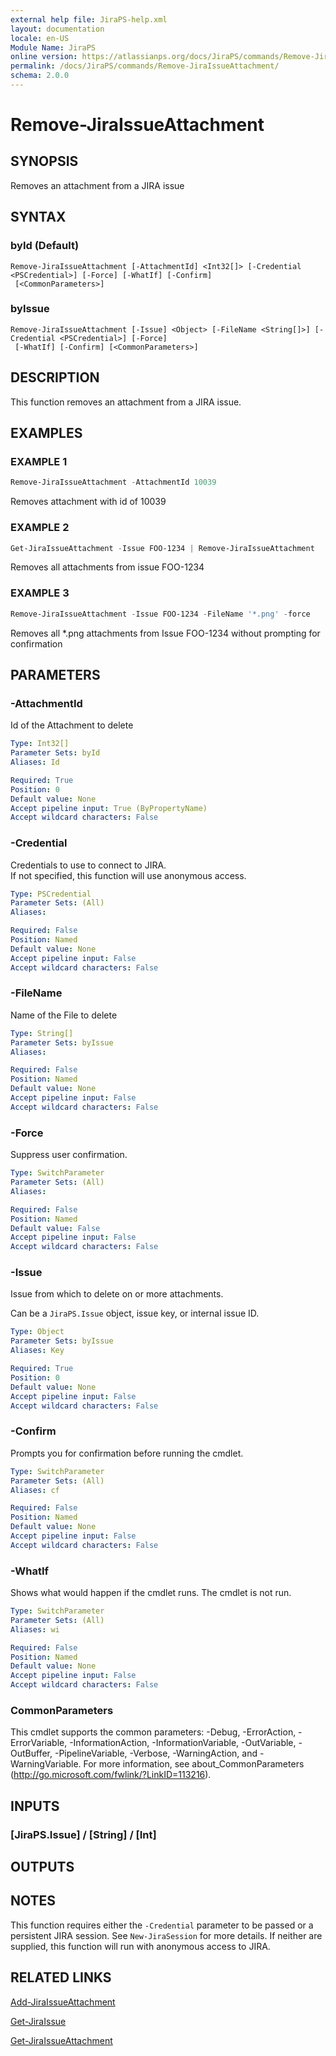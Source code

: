 ```yaml
---
external help file: JiraPS-help.xml
layout: documentation
locale: en-US
Module Name: JiraPS
online version: https://atlassianps.org/docs/JiraPS/commands/Remove-JiraIssueAttachment/
permalink: /docs/JiraPS/commands/Remove-JiraIssueAttachment/
schema: 2.0.0
---
```


# Remove-JiraIssueAttachment

## SYNOPSIS

Removes an attachment from a JIRA issue

## SYNTAX

### byId (Default)
```
Remove-JiraIssueAttachment [-AttachmentId] <Int32[]> [-Credential <PSCredential>] [-Force] [-WhatIf] [-Confirm]
 [<CommonParameters>]
```

### byIssue
```
Remove-JiraIssueAttachment [-Issue] <Object> [-FileName <String[]>] [-Credential <PSCredential>] [-Force]
 [-WhatIf] [-Confirm] [<CommonParameters>]
```

## DESCRIPTION

This function removes an attachment from a JIRA issue.

## EXAMPLES

### EXAMPLE 1

```powershell
Remove-JiraIssueAttachment -AttachmentId 10039
```

Removes attachment with id of 10039

### EXAMPLE 2

```powershell
Get-JiraIssueAttachment -Issue FOO-1234 | Remove-JiraIssueAttachment
```

Removes all attachments from issue FOO-1234

### EXAMPLE 3

```powershell
Remove-JiraIssueAttachment -Issue FOO-1234 -FileName '*.png' -force
```

Removes all *.png attachments from Issue FOO-1234 without prompting for confirmation

## PARAMETERS

### -AttachmentId

Id of the Attachment to delete

```yaml
Type: Int32[]
Parameter Sets: byId
Aliases: Id

Required: True
Position: 0
Default value: None
Accept pipeline input: True (ByPropertyName)
Accept wildcard characters: False
```

### -Credential

Credentials to use to connect to JIRA.  
If not specified, this function will use anonymous access.

```yaml
Type: PSCredential
Parameter Sets: (All)
Aliases:

Required: False
Position: Named
Default value: None
Accept pipeline input: False
Accept wildcard characters: False
```

### -FileName

Name of the File to delete

```yaml
Type: String[]
Parameter Sets: byIssue
Aliases:

Required: False
Position: Named
Default value: None
Accept pipeline input: False
Accept wildcard characters: False
```

### -Force

Suppress user confirmation.

```yaml
Type: SwitchParameter
Parameter Sets: (All)
Aliases:

Required: False
Position: Named
Default value: False
Accept pipeline input: False
Accept wildcard characters: False
```

### -Issue

Issue from which to delete on or more attachments.

Can be a `JiraPS.Issue` object, issue key, or internal issue ID.

```yaml
Type: Object
Parameter Sets: byIssue
Aliases: Key

Required: True
Position: 0
Default value: None
Accept pipeline input: False
Accept wildcard characters: False
```

### -Confirm

Prompts you for confirmation before running the cmdlet.

```yaml
Type: SwitchParameter
Parameter Sets: (All)
Aliases: cf

Required: False
Position: Named
Default value: None
Accept pipeline input: False
Accept wildcard characters: False
```

### -WhatIf

Shows what would happen if the cmdlet runs.
The cmdlet is not run.

```yaml
Type: SwitchParameter
Parameter Sets: (All)
Aliases: wi

Required: False
Position: Named
Default value: None
Accept pipeline input: False
Accept wildcard characters: False
```

### CommonParameters
This cmdlet supports the common parameters: -Debug, -ErrorAction, -ErrorVariable, -InformationAction, -InformationVariable, -OutVariable, -OutBuffer, -PipelineVariable, -Verbose, -WarningAction, and -WarningVariable. For more information, see about_CommonParameters (http://go.microsoft.com/fwlink/?LinkID=113216).

## INPUTS

### [JiraPS.Issue] / [String] / [Int]

## OUTPUTS

## NOTES

This function requires either the `-Credential` parameter to be passed or a persistent JIRA session.
See `New-JiraSession` for more details.
If neither are supplied, this function will run with anonymous access to JIRA.

## RELATED LINKS

[Add-JiraIssueAttachment](../Add-JiraIssueAttachment/)

[Get-JiraIssue](../Get-JiraIssue/)

[Get-JiraIssueAttachment](../Get-JiraIssueAttachment/)
